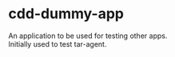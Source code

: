 # cdd-dummy-app

An application to be used for testing other apps.  
Initially used to test tar-agent.    

